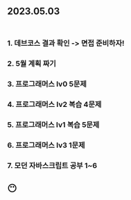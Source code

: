 ## 2023.05.03<br/><br/>

### 1. 데브코스 결과 확인 -> 면접 준비하자!
### 2. 5월 계획 짜기
### 3. 프로그래머스 lv0 5문제
### 4. 프로그래머스 lv2 복습 4문제
### 5. 프로그래머스 lv1 복습 5문제
### 6. 프로그래머스 lv3 1문제
### 7. 모던 자바스크립트 공부 1~6

## 😶
